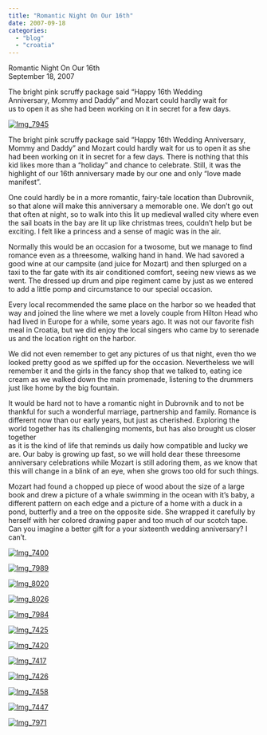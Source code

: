 ```yaml
---
title: "Romantic Night On Our 16th"
date: 2007-09-18
categories: 
  - "blog"
  - "croatia"
---
```


Romantic Night On Our 16th  
September 18, 2007

The bright pink scruffy package said “Happy 16th Wedding  
Anniversary, Mommy and Daddy” and Mozart could hardly wait for  
us to open it as she had been working on it in secret for a few days.

<!--more-->

[![Img_7945](https://pub-ac94b3f306b24c0dba4238943c97f2e1.r2.dev/soultravelers3/images/2008/02/27/img_7945.png "Img_7945")](https://pub-ac94b3f306b24c0dba4238943c97f2e1.r2.dev/photos/uncategorized/2008/02/27/img_7945.png)

The bright pink scruffy package said “Happy 16th Wedding Anniversary, Mommy and Daddy” and Mozart could hardly wait for us to open it as she had been working on it in secret for a few days. There is nothing that this kid likes more than a “holiday” and chance to celebrate. Still, it was the highlight of our 16th anniversary made by our one and only “love made manifest”.

One could hardly be in a more romantic, fairy-tale location than Dubrovnik, so that alone will make this anniversary a memorable one. We don’t go out that often at night, so to walk into this lit up medieval walled city where even the sail boats in the bay are lit up like christmas trees, couldn’t help but be exciting. I felt like a princess and a sense of magic was in the air.

Normally this would be an occasion for a twosome, but we manage to find romance even as a threesome, walking hand in hand. We had savored a good wine at our campsite (and juice for Mozart) and then splurged on a taxi to the far gate with its air conditioned comfort, seeing new views as we went. The dressed up drum and pipe regiment came by just as we entered to add a little pomp and circumstance to our special occasion.

Every local recommended the same place on the harbor so we headed that way and joined the line where we met a lovely couple from Hilton Head who had lived in Europe for a while, some years ago. It was not our favorite fish meal in Croatia, but we did enjoy the local singers who came by to serenade us and the location right on the harbor.

We did not even remember to get any pictures of us that night, even tho we looked pretty good as we spiffed up for the occasion. Nevertheless we will remember it and the girls in the fancy shop that we talked to, eating ice cream as we walked down the main promenade, listening to the drummers just like home by the big fountain.

It would be hard not to have a romantic night in Dubrovnik and to not be thankful for such a wonderful marriage, partnership and family. Romance is different now than our early years, but just as cherished. Exploring the world together has its challenging moments, but has also brought us closer together  
as it is the kind of life that reminds us daily how compatible and lucky we are. Our baby is growing up fast, so we will hold dear these threesome anniversary celebrations while Mozart is still adoring them, as we know that this will change in a blink of an eye, when she grows too old for such things.

Mozart had found a chopped up piece of wood about the size of a large book and drew a picture of a whale swimming in the ocean with it’s baby, a different pattern on each edge and a picture of a home with a duck in a pond, butterfly and a tree on the opposite side. She wrapped it carefully by herself with her colored drawing paper and too much of our scotch tape. Can you imagine a better gift for a your sixteenth wedding anniversary? I can’t.

[![Img_7400](https://pub-ac94b3f306b24c0dba4238943c97f2e1.r2.dev/soultravelers3/images/2008/02/27/img_7400.png "Img_7400")](https://pub-ac94b3f306b24c0dba4238943c97f2e1.r2.dev/photos/uncategorized/2008/02/27/img_7400.png)

[![Img_7989](https://pub-ac94b3f306b24c0dba4238943c97f2e1.r2.dev/soultravelers3/images/2008/02/27/img_7989.png "Img_7989")](https://pub-ac94b3f306b24c0dba4238943c97f2e1.r2.dev/photos/uncategorized/2008/02/27/img_7989.png)

[![Img_8020](https://pub-ac94b3f306b24c0dba4238943c97f2e1.r2.dev/soultravelers3/images/2008/02/27/img_8020.png "Img_8020")](https://pub-ac94b3f306b24c0dba4238943c97f2e1.r2.dev/photos/uncategorized/2008/02/27/img_8020.png)

[![Img_8026](https://pub-ac94b3f306b24c0dba4238943c97f2e1.r2.dev/soultravelers3/images/2008/02/27/img_8026.png "Img_8026")](https://pub-ac94b3f306b24c0dba4238943c97f2e1.r2.dev/photos/uncategorized/2008/02/27/img_8026.png)

[![Img_7984](https://pub-ac94b3f306b24c0dba4238943c97f2e1.r2.dev/soultravelers3/images/2008/02/27/img_7984.png "Img_7984")](https://pub-ac94b3f306b24c0dba4238943c97f2e1.r2.dev/photos/uncategorized/2008/02/27/img_7984.png)

[![Img_7425](https://pub-ac94b3f306b24c0dba4238943c97f2e1.r2.dev/soultravelers3/images/2008/02/27/img_7425.png "Img_7425")](https://pub-ac94b3f306b24c0dba4238943c97f2e1.r2.dev/photos/uncategorized/2008/02/27/img_7425.png)

[![Img_7420](https://pub-ac94b3f306b24c0dba4238943c97f2e1.r2.dev/soultravelers3/images/2008/02/27/img_7420.png "Img_7420")](https://pub-ac94b3f306b24c0dba4238943c97f2e1.r2.dev/photos/uncategorized/2008/02/27/img_7420.png)

[![Img_7417](https://pub-ac94b3f306b24c0dba4238943c97f2e1.r2.dev/soultravelers3/images/2008/02/27/img_7417.png "Img_7417")](https://pub-ac94b3f306b24c0dba4238943c97f2e1.r2.dev/photos/uncategorized/2008/02/27/img_7417.png)

[![Img_7426](https://pub-ac94b3f306b24c0dba4238943c97f2e1.r2.dev/soultravelers3/images/2008/02/27/img_7426.png "Img_7426")](https://pub-ac94b3f306b24c0dba4238943c97f2e1.r2.dev/photos/uncategorized/2008/02/27/img_7426.png)

[![Img_7458](https://pub-ac94b3f306b24c0dba4238943c97f2e1.r2.dev/soultravelers3/images/2008/02/27/img_7458.png "Img_7458")](https://pub-ac94b3f306b24c0dba4238943c97f2e1.r2.dev/photos/uncategorized/2008/02/27/img_7458.png)

[![Img_7447](https://pub-ac94b3f306b24c0dba4238943c97f2e1.r2.dev/soultravelers3/images/2008/02/27/img_7447.png "Img_7447")](https://pub-ac94b3f306b24c0dba4238943c97f2e1.r2.dev/photos/uncategorized/2008/02/27/img_7447.png)

[![Img_7971](https://pub-ac94b3f306b24c0dba4238943c97f2e1.r2.dev/soultravelers3/images/2008/02/27/img_7971.png "Img_7971")](https://pub-ac94b3f306b24c0dba4238943c97f2e1.r2.dev/photos/uncategorized/2008/02/27/img_7971.png)
